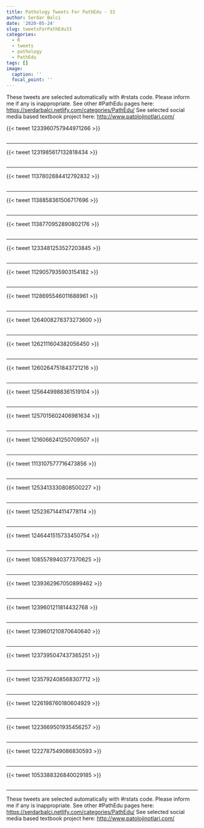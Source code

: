 ```yaml
---
title: Pathology Tweets For PathEdu - 33
author: Serdar Balci
date: '2020-05-24'
slug: tweetsForPathEdu33
categories:
  - R
  - tweets
  - pathology
  - PathEdu
tags: []
image:
  caption: ''
  focal_point: ''
---
```



These tweets are selected automatically with #rstats code. Please inform me if any is inappropriate.
See other #PathEdu pages here: https://serdarbalci.netlify.com/categories/PathEdu/ 
See selected social media based textbook project here: http://www.patolojinotlari.com/

{{< tweet 1233960757944971266 >}}
<br>
<br>
<hr>
{{< tweet 1231985617132818434 >}}
<br>
<br>
<hr>
{{< tweet 1137802884412792832 >}}
<br>
<br>
<hr>
{{< tweet 1138858361506717696 >}}
<br>
<br>
<hr>
{{< tweet 1138770952890802176 >}}
<br>
<br>
<hr>
{{< tweet 1233481253527203845 >}}
<br>
<br>
<hr>
{{< tweet 1129057935903154182 >}}
<br>
<br>
<hr>
{{< tweet 1128695546011688961 >}}
<br>
<br>
<hr>
{{< tweet 1264008278373273600 >}}
<br>
<br>
<hr>
{{< tweet 1262111604382056450 >}}
<br>
<br>
<hr>
{{< tweet 1260264751843721216 >}}
<br>
<br>
<hr>
{{< tweet 1256449988361519104 >}}
<br>
<br>
<hr>
{{< tweet 1257015602406981634 >}}
<br>
<br>
<hr>
{{< tweet 1216066241250709507 >}}
<br>
<br>
<hr>
{{< tweet 1113107577716473856 >}}
<br>
<br>
<hr>
{{< tweet 1253413330808500227 >}}
<br>
<br>
<hr>
{{< tweet 1252367144114778114 >}}
<br>
<br>
<hr>
{{< tweet 1246441515733450754 >}}
<br>
<br>
<hr>
{{< tweet 1085578940377370625 >}}
<br>
<br>
<hr>
{{< tweet 1239362967050899462 >}}
<br>
<br>
<hr>
{{< tweet 1239601211814432768 >}}
<br>
<br>
<hr>
{{< tweet 1239601210870640640 >}}
<br>
<br>
<hr>
{{< tweet 1237395047437365251 >}}
<br>
<br>
<hr>
{{< tweet 1235792408568307712 >}}
<br>
<br>
<hr>
{{< tweet 1226198760180604929 >}}
<br>
<br>
<hr>
{{< tweet 1223669501935456257 >}}
<br>
<br>
<hr>
{{< tweet 1222787549086830593 >}}
<br>
<br>
<hr>
{{< tweet 1053388326840029185 >}}
<br>
<br>
<hr>


These tweets are selected automatically with #rstats code. Please inform me if any is inappropriate.
See other #PathEdu pages here: https://serdarbalci.netlify.com/categories/PathEdu/ 
See selected social media based textbook project here: http://www.patolojinotlari.com/

